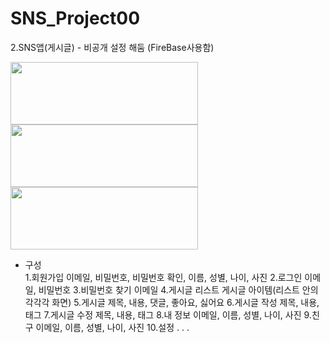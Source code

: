 # SNS_Project00
2.SNS앱(게시글) - 비공개 설정 해둠 (FireBase사용함) 


<img src="https://www.gstatic.com/devrel-devsite/va3a0eb1ff00a004a87e2f93101f27917d794beecfd23556fc6d8627bba2ff3cf/android/images/lockup.svg" width="300" height="100">

<img src="https://www.gstatic.com/devrel-devsite/va3a0eb1ff00a004a87e2f93101f27917d794beecfd23556fc6d8627bba2ff3cf/firebase/images/lockup.png" width="300" height="100">

<img src="https://github.com/bumptech/glide/blob/master/static/glide_logo.png?raw=true" width="300" height="100">

- 구성<br>
 1.회원가입
  이메일, 비밀번호, 비밀번호 확인, 이름, 성별, 나이, 사진
 2.로그인
  이메일, 비밀번호
 3.비밀번호 찾기
  이메일
 4.게시글 리스트
  게시글 아이템(리스트 안의 각각각 화면)
 5.게시글
  제목, 내용, 댓글, 좋아요, 싫어요
 6.게시글 작성
  제목, 내용, 태그
 7.게시글 수정
  제목, 내용, 태그
 8.내 정보
  이메일, 이름, 성별, 나이, 사진
 9.친구
  이메일, 이름, 성별, 나이, 사진
 10.설정
  .
  .
  .
  
